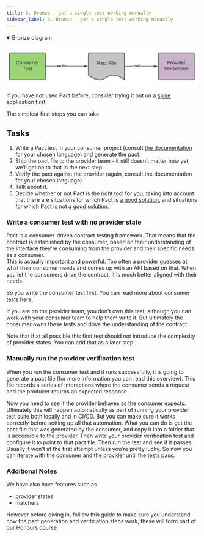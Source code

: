 ```yaml
---
title: 3. Bronze - get a single test working manually
sidebar_label: 3. Bronze - get a single test working manually
---
```


<details open>
  <summary>Bronze diagram</summary>

![Bronze diagram](images/bronze.png)
</details>

If you have not used Pact before, consider trying it out on a [spike](https://en.wikipedia.org/wiki/Spike_%28software_development%29) application first.

The simplest first steps you can take

## Tasks

1. Write a Pact test in your consumer project \(consult [the documentation](/implementation_guides/cli) for your chosen language\) and generate the pact.
2. Ship the pact file to the provider team - it still doesn’t matter how yet, we’ll get on to that in the next step.
3. Verify the pact against the provider \(again, consult the documentation for your chosen language\)
4. Talk about it.
5. Decide whether or not Pact is the right tool for you, taking into account that there are situations for which Pact is [a good solution](/faq/#what-is-pact-good-for), and situations for which Pact is [not a good solution](/faq/#what-is-pact-not-good-for).


### Write a consumer test with no provider state

Pact is a consumer-driven contract testing framework. That means that the contract is established by the consumer, 
based on their understanding of the interface they're consuming from the provider and their specific needs as a consumer.  
This is actually important and powerful. Too often a provider guesses at what their consumer needs and comes up with an 
API based on that.   When you let the consumers drive the contract, it is much better aligned with their needs.
 
So you write the consumer test first.  You can read more about consumer tests here.

If you are on the provider team, you don't own this test, although you can work with your consumer team to help them 
write it.  But ultimately the consumer owns these tests and drive the understanding of the contract.

Note that if at all possible this first test should not introduce the complexity of provider states. You can add that as a later step.

### Manually run the provider verification test

When you run the consumer test and it runs successfully, it is going to generate a pact file (for more information you 
can read this overview). This file records a series of interactions where the consumer sends a request and the 
producer returns an expected response.

Now you need to see if the provider behaves as the consumer expects. Ultimately this will happen automatically as 
part of running your provider test suite both locally and in CI/CD. But you can make sure it works correctly before 
setting up all that automation.  What you can do is get the pact file that was generated by the consumer, and 
copy it into a folder that is accessible to the provider.  Then write your provider verification test and configure 
it to point to that pact file.  Then run the test and see if it passes. Usually it won't at the first attempt 
unless you're pretty lucky.  So now you can iterate with the consumer and the provider until the tests pass.


### Additional Notes

We have also have features such as
- provider states
- matchers
  
However before diving in, folllow this guide to make sure you understand how the pact generation and verification steps work, these will form part of our Honours course.


